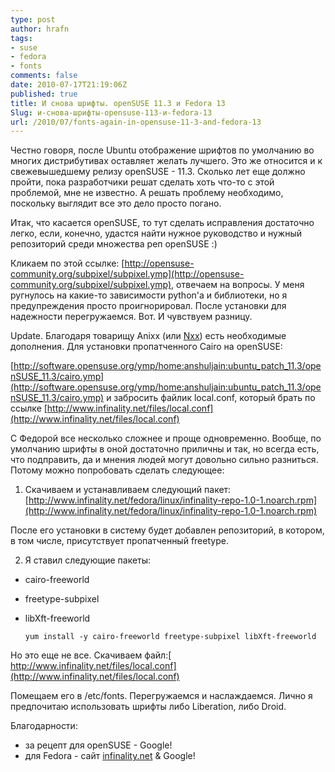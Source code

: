 ```yaml
---
type: post
author: hrafn
tags:
- suse
- fedora
- fonts
comments: false
date: 2010-07-17T21:19:06Z
published: true
title: И снова шрифты. openSUSE 11.3 и Fedora 13
Slug: и-снова-шрифты-opensuse-113-и-fedora-13
url: /2010/07/fonts-again-in-opensuse-11-3-and-fedora-13
---
```


Честно говоря, после Ubuntu отображение шрифтов по умолчанию во многих дистрибутивах оставляет желать лучшего. Это же относится и к свежевышедшему релизу openSUSE - 11.3. Сколько лет еще должно пройти, пока разработчики решат
сделать хоть что-то с этой проблемой, мне не известно. А решать проблему необходимо, поскольку выглядит все это дело просто погано.

Итак, что касается openSUSE, то тут сделать исправления достаточно легко, если, конечно, удастся найти нужное руководство и нужный репозиторий среди множества реп openSUSE :)

Кликаем по этой ссылке: [http://opensuse-community.org/subpixel/subpixel.ymp](http://opensuse-community.org/subpixel/subpixel.ymp), отвечаем на вопросы. У меня ругнулось на какие-то зависимости python'а и библиотеки, но я предупреждения просто проигнорировал. После установки для надежности перегружаемся. Вот. И чувствуем
разницу.

Update. Благодаря товарищу Anixx (или [Nxx](http://www.linux.org.ru/people/Nxx/profile)) есть необходимые
дополнения. Для установки пропатченного Cairo на openSUSE:

[http://software.opensuse.org/ymp/home:anshuljain:ubuntu_patch_11.3/openSUSE_11.3/cairo.ymp](http://software.opensuse.org/ymp/home:anshuljain:ubuntu_patch_11.3/openSUSE_11.3/cairo.ymp) и забросить файлик local.conf, который брать по ссылке [http://www.infinality.net/files/local.conf](http://www.infinality.net/files/local.conf)

С Федорой все несколько сложнее и проще одновременно. Вообще, по умолчанию шрифты в оной достаточно приличны и так, но всегда есть, что подправить, да и мнения людей могут довольно сильно разниться. Потому можно попробовать сделать
следующее:

1. Скачиваем и устанавливаем следующий пакет:
[http://www.infinality.net/fedora/linux/infinality-repo-1.0-1.noarch.rpm](http://www.infinality.net/fedora/linux/infinality-repo-1.0-1.noarch.rpm)

После его установки в систему будет добавлен репозиторий, в котором, в том числе, присутствует пропатченный freetype.

2. Я ставил следующие пакеты:

  * cairo-freeworld
  * freetype-subpixel
  * libXft-freeworld

		yum install -y cairo-freeworld freetype-subpixel libXft-freeworld

Но это еще не все. Скачиваем файл:[ http://www.infinality.net/files/local.conf](http://www.infinality.net/files/local.conf)

Помещаем его в /etc/fonts. Перегружаемся и наслаждаемся. Лично я предпочитаю использовать шрифты либо Liberation, либо Droid.

Благодарности:

  * за рецепт для openSUSE - Google!
  * для Fedora - сайт [infinality.net](http://infinality.net) & Google!

